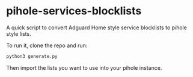 # pihole-services-blocklists

A quick script to convert Adguard Home style service blocklists to pihole style lists.

To run it, clone the repo and run:
```bash
python3 generate.py
```

Then import the lists you want to use into your pihole instance.
